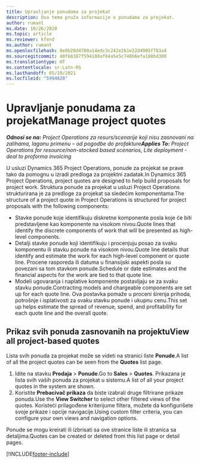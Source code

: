 ```yaml
---
title: Upravljanje ponudama za projekat
description: Ova tema pruža informacije o ponudama za projekat.
author: rumant
ms.date: 10/26/2020
ms.topic: article
ms.reviewer: kfend
ms.author: rumant
ms.openlocfilehash: 8e0b20d4780a14edc3c242e261e22d4905f783a4
ms.sourcegitcommit: 40f68387f594180af64a5e5c748b6efa188bd300
ms.translationtype: HT
ms.contentlocale: sr-Latn-RS
ms.lasthandoff: 05/10/2021
ms.locfileid: "5994828"
---
```

# <a name="manage-project-quotes"></a><span data-ttu-id="76708-103">Upravljanje ponudama za projekat</span><span class="sxs-lookup"><span data-stu-id="76708-103">Manage project quotes</span></span>

<span data-ttu-id="76708-104">_**Odnosi se na:** Project Operations za resurs/scenarije koji nisu zasnovani na zalihama, laganu primenu – od pogodbe do profakture_</span><span class="sxs-lookup"><span data-stu-id="76708-104">_**Applies To:** Project Operations for resource/non-stocked based scenarios, Lite deployment - deal to proforma invoicing_</span></span>

<span data-ttu-id="76708-105">U usluzi Dynamics 365 Project Operations, ponude za projekat se prave tako da pomognu u izradi predloga za projektni zadatak.</span><span class="sxs-lookup"><span data-stu-id="76708-105">In Dynamics 365 Project Operations, project quotes are designed to help build proposals for project work.</span></span> <span data-ttu-id="76708-106">Struktura ponude za projekat u usluzi Project Operations strukturirana je za predloge za projekat sa sledećim komponentama:</span><span class="sxs-lookup"><span data-stu-id="76708-106">The structure of a project quote in Project Operations is structured for project proposals with the following components:</span></span>

  - <span data-ttu-id="76708-107">Stavke ponude koje identifikuju diskretne komponente posla koje će biti predstavljene kao komponente na visokom nivou.</span><span class="sxs-lookup"><span data-stu-id="76708-107">Quote lines that identify the discrete components of work that will be presented as high-level components.</span></span>
  - <span data-ttu-id="76708-108">Detalji stavke ponude koji identifikuju i procenjuju posao za svaku komponentu ili stavku ponude na visokom nivou.</span><span class="sxs-lookup"><span data-stu-id="76708-108">Quote line details that identify and estimate the work for each high-level component or quote line.</span></span> <span data-ttu-id="76708-109">Procene rasporeda ili datuma u finansijski aspekti posla su povezani sa tom stavkom ponude.</span><span class="sxs-lookup"><span data-stu-id="76708-109">Schedule or date estimates and the financial aspects for the work are tied to that quote line.</span></span>
  - <span data-ttu-id="76708-110">Modeli ugovaranja i naplative komponente postavljaju se za svaku stavku ponude.</span><span class="sxs-lookup"><span data-stu-id="76708-110">Contracting models and chargeable components are set up for each quote line.</span></span> <span data-ttu-id="76708-111">Ova postavka pomaže u proceni širenja prihoda, potrošnje i isplativosti za svaku stavku ponude i ukupnu cenu.</span><span class="sxs-lookup"><span data-stu-id="76708-111">This set up helps estimate the spread of revenue, spend, and profitability for each quote line and the overall quote.</span></span>

## <a name="view-all-project-based-quotes"></a><span data-ttu-id="76708-112">Prikaz svih ponuda zasnovanih na projektu</span><span class="sxs-lookup"><span data-stu-id="76708-112">View all project-based quotes</span></span>

<span data-ttu-id="76708-113">Lista svih ponuda za projekat može se videti na stranici liste **Ponude**.</span><span class="sxs-lookup"><span data-stu-id="76708-113">A list of all the project quotes can be seen from the **Quotes** list page.</span></span> 

1. <span data-ttu-id="76708-114">Idite na stavku **Prodaja** > **Ponude**.</span><span class="sxs-lookup"><span data-stu-id="76708-114">Go to **Sales** > **Quotes**.</span></span> <span data-ttu-id="76708-115">Prikazana je lista svih vaših ponuda za projekat u sistemu.</span><span class="sxs-lookup"><span data-stu-id="76708-115">A list of all your project quotes in the system are shown.</span></span> 
2. <span data-ttu-id="76708-116">Koristite **Prebacivač prikaza** da biste izabrali druge filtrirane prikaze ponuda.</span><span class="sxs-lookup"><span data-stu-id="76708-116">Use the **View Switcher** to select other filtered views of the quotes.</span></span> <span data-ttu-id="76708-117">Koristeći prilagođene kriterijume filtera, možete da konfigurišete svoje prikaze i opcije navigacije.</span><span class="sxs-lookup"><span data-stu-id="76708-117">Using custom filter criteria, you can configure your own views and navigation options.</span></span>

<span data-ttu-id="76708-118">Ponude se mogu kreirati ili izbrisati sa ove stranice liste ili stranica sa detaljima.</span><span class="sxs-lookup"><span data-stu-id="76708-118">Quotes can be created or deleted from this list page or detail pages.</span></span>


[!INCLUDE[footer-include](../../includes/footer-banner.md)]